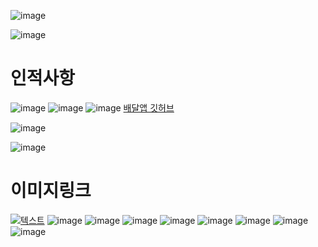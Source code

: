 

![image](https://user-images.githubusercontent.com/80032533/118574492-869ced80-b7bf-11eb-917d-43d08dc965ab.png)


![image](https://user-images.githubusercontent.com/80032533/118574434-653c0180-b7bf-11eb-8479-b73844007037.png)
# 인적사항
![image](https://user-images.githubusercontent.com/80032533/118575483-89004700-b7c1-11eb-9d91-1152016c409c.png)
![image](https://user-images.githubusercontent.com/80032533/118575298-1d1dde80-b7c1-11eb-86cd-460135b86756.png)
![image](https://user-images.githubusercontent.com/80032533/118574903-6588cc80-b7c0-11eb-8e48-611ca91412bf.png)
[배달앱 깃허브][githublink]

[githublink]: https://github.com/renige18/deveryApp 

![image](https://user-images.githubusercontent.com/80032533/118575694-04fa8f00-b7c2-11eb-8a7a-56849aabc2c6.png)

![image](https://user-images.githubusercontent.com/80032533/118574912-6a4d8080-b7c0-11eb-9eb8-eff3d7bce15a.png)
# 이미지링크
[![텍스트](https://user-images.githubusercontent.com/80032533/118575244-fb245c00-b7c0-11eb-924a-c49f6ed2b58c.png)](https://github.com/renige18/deveryApp)
![image](https://user-images.githubusercontent.com/80032533/118575244-fb245c00-b7c0-11eb-924a-c49f6ed2b58c.png)
![image](https://user-images.githubusercontent.com/80032533/118574920-6de10780-b7c0-11eb-990f-4f7e6a1b2528.png)
![image](https://user-images.githubusercontent.com/80032533/118574930-720d2500-b7c0-11eb-86fe-1e03c6be060a.png)
![image](https://user-images.githubusercontent.com/80032533/118574945-76394280-b7c0-11eb-87a7-7e7bae98e0ba.png)
![image](https://user-images.githubusercontent.com/80032533/118574963-79ccc980-b7c0-11eb-8d9b-e03843cd726d.png)
![image](https://user-images.githubusercontent.com/80032533/118574985-7d605080-b7c0-11eb-97c1-61c95b6ebe43.png)
![image](https://user-images.githubusercontent.com/80032533/118575012-83563180-b7c0-11eb-9b06-e99c23673c10.png)
![image](https://user-images.githubusercontent.com/80032533/118575043-8bae6c80-b7c0-11eb-8bf7-47cc78cb3e06.png)


